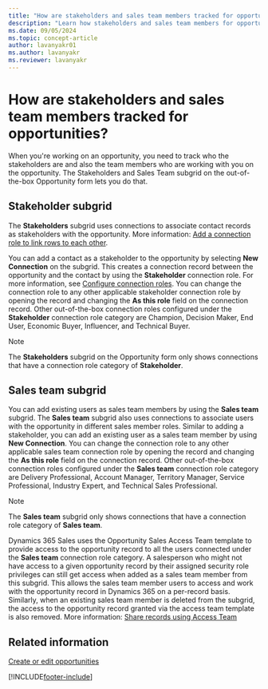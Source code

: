 ```yaml
---
title: "How are stakeholders and sales team members tracked for opportunities? (Dynamics 365 Sales) | MicrosoftDocs"
description: "Learn how stakeholders and sales team members for opportunities are tracked in Dynamics 365 Sales."
ms.date: 09/05/2024
ms.topic: concept-article
author: lavanyakr01
ms.author: lavanyakr
ms.reviewer: lavanyakr
---
```

# How are stakeholders and sales team members tracked for opportunities? 

When you're working on an opportunity, you need to track who the stakeholders are and also the team members who are working with you on the opportunity. The Stakeholders and Sales Team subgrid on the out-of-the-box Opportunity form lets you do that.  

## Stakeholder subgrid

The **Stakeholders** subgrid uses connections to associate contact records as stakeholders with the opportunity. More information: [Add a connection role to link rows to each other](/powerapps/user/add-connection-role).

You can add a contact as a stakeholder to the opportunity by selecting **New Connection** on the subgrid. This creates a connection record between the opportunity and the contact by using the **Stakeholder** connection role. For more information, see [Configure connection roles](/powerapps/maker/common-data-service/configure-connection-roles). You can change the connection role to any other applicable stakeholder connection role by opening the record and changing the **As this role** field on the connection record. Other out-of-the-box connection roles configured under the **Stakeholder** connection role category are Champion, Decision Maker, End User, Economic Buyer, Influencer, and Technical Buyer.

> [!NOTE]
> The **Stakeholders** subgrid on the Opportunity form only shows connections that have a connection role category of **Stakeholder**.

## Sales team subgrid

You can add existing users as sales team members by using the **Sales team** subgrid. The **Sales team** subgrid also uses connections to associate users with the opportunity in different sales member roles. Similar to adding a stakeholder, you can add an existing user as a sales team member by using **New Connection**. You can change the connection role to any other applicable sales team connection role by opening the record and changing the **As this role** field on the connection record. Other out-of-the-box connection roles configured under the **Sales team** connection role category are Delivery Professional, Account Manager, Territory Manager, Service Professional, Industry Expert, and Technical Sales Professional.
    
> [!NOTE]
>  The **Sales team** subgrid only shows connections that have a connection role category of **Sales team**.
    
Dynamics 365 Sales uses the Opportunity Sales Access Team template to provide access to the opportunity record to all the users connected under the **Sales team** connection role category. A salesperson who might not have access to a given opportunity record by their assigned security role privileges can still get access when added as a sales team member from this subgrid. This allows the sales team member users to access and work with the opportunity record in Dynamics 365 on a per-record basis. Similarly, when an existing sales team member is deleted from the subgrid, the access to the opportunity record granted via the access team template is also removed. More information: [Share records using Access Team](/powerapps/user/access-team)

## Related information

[Create or edit opportunities](create-edit-opportunity-sales.md)


[!INCLUDE[footer-include](../includes/footer-banner.md)]
